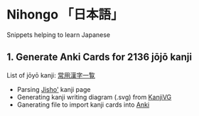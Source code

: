 Nihongo 「日本語」
=======
Snippets helping to learn Japanese

## 1. Generate Anki Cards for 2136 jōjō kanji
List of jōyō kanji: [常用漢字一覧](https://ja.m.wikipedia.org/wiki/常用漢字一覧)

- Parsing [Jisho'](https://jisho.org/) kanji page
- Generating kanji writing diagram (.svg) from [KanjiVG](https://github.com/KanjiVG/kanjivg)
- Ganerating file to import kanji cards into [Anki](https://apps.ankiweb.net/)
